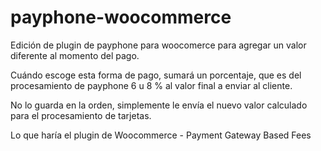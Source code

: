 # payphone-woocommerce

Edición de plugin de payphone para woocomerce para agregar un valor diferente al momento del pago. 

Cuándo escoge esta forma de pago, sumará un porcentaje, que es del procesamiento de payphone 6 u 8 % al valor final a enviar al cliente. 

No lo guarda en la orden, simplemente le envía el nuevo valor calculado para el procesamiento de tarjetas. 

Lo que haría el plugin de Woocommerce - Payment Gateway Based Fees 
